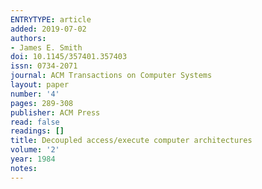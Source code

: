 ```yaml
---
ENTRYTYPE: article
added: 2019-07-02
authors:
- James E. Smith
doi: 10.1145/357401.357403
issn: 0734-2071
journal: ACM Transactions on Computer Systems
layout: paper
number: '4'
pages: 289-308
publisher: ACM Press
read: false
readings: []
title: Decoupled access/execute computer architectures
volume: '2'
year: 1984
notes:
---
```

